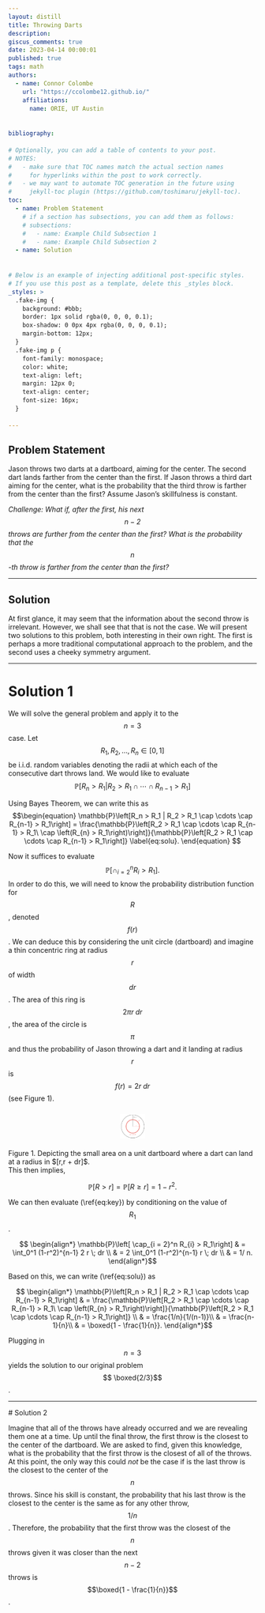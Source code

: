 ```yaml
---
layout: distill
title: Throwing Darts
description: 
giscus_comments: true
date: 2023-04-14 00:00:01
published: true
tags: math 
authors:
  - name: Connor Colombe
    url: "https://ccolombe12.github.io/"
    affiliations:
      name: ORIE, UT Austin
  

bibliography: 

# Optionally, you can add a table of contents to your post.
# NOTES:
#   - make sure that TOC names match the actual section names
#     for hyperlinks within the post to work correctly.
#   - we may want to automate TOC generation in the future using
#     jekyll-toc plugin (https://github.com/toshimaru/jekyll-toc).
toc:
  - name: Problem Statement
    # if a section has subsections, you can add them as follows:
    # subsections:
    #   - name: Example Child Subsection 1
    #   - name: Example Child Subsection 2
  - name: Solution
  

# Below is an example of injecting additional post-specific styles.
# If you use this post as a template, delete this _styles block.
_styles: >
  .fake-img {
    background: #bbb;
    border: 1px solid rgba(0, 0, 0, 0.1);
    box-shadow: 0 0px 4px rgba(0, 0, 0, 0.1);
    margin-bottom: 12px;
  }
  .fake-img p {
    font-family: monospace;
    color: white;
    text-align: left;
    margin: 12px 0;
    text-align: center;
    font-size: 16px;
  }

---
```

## Problem Statement

Jason throws two darts at a dartboard, aiming for the center. The second dart lands farther from the center than the first. If Jason throws a third dart aiming for the center, what is the probability that the third throw is farther from the center than the first? Assume Jason’s skillfulness is constant. 

*Challenge: What if, after the first, his
next $$n − 2$$ throws are further from the center than the first? What is the probability that
the $$n$$-th throw is farther from the center than the first?*
<hr>

## Solution

At first glance, it may seem that the information about the second throw is irrelevant. However, we shall see that that is not the case. We will present two solutions to this problem, both interesting in their own right. The first is perhaps a more traditional computational approach to the problem, and the second uses a cheeky symmetry argument.
<hr>

# Solution 1
We will solve the general problem and apply it to the $$ n = 3 $$ case. Let $$ R_1,R_2,\ldots, R_n \in [0,1]$$ be i.i.d. random variables denoting the radii at which each of the consecutive dart throws land. We would like to evaluate
$$\begin{equation}
  \mathbb{P}\left[R_n > R_1 | R_2 > R_1 \cap \cdots \cap R_{n-1} > R_1\right]
\end{equation} $$

Using Bayes Theorem, we can write this as 
$$\begin{equation}
  \mathbb{P}\left[R_n > R_1 | R_2 > R_1 \cap \cdots \cap R_{n-1} > R_1\right] = \frac{\mathbb{P}\left[R_2 > R_1 \cap \cdots \cap R_{n-1} > R_1\ \cap \left(R_{n} > R_1\right)\right]}{\mathbb{P}\left[R_2 > R_1 \cap \cdots \cap R_{n-1} > R_1\right]} \label{eq:solu}.
\end{equation} $$

Now it suffices to evaluate $$
\begin{equation}  
\mathbb{P}\left[ \cap_{i = 2}^n R_{i} > R_1\right] \label{eq:key}.
\end{equation} $$
In order to do this, we will need to know the probability distribution function for $$R$$, denoted $$f(r)$$. We can deduce this by considering the unit circle (dartboard) and imagine a thin concentric ring at radius $$r$$ of width $$dr$$. The area of this ring is $$2 \pi r \; dr$$, the area of the circle is $$ \pi $$ and thus the probability of Jason throwing a dart and it landing at radius $$r$$ is $$f(r) = 2 r \; dr$$ (see Figure 1).


<h3><figure><center>
  <img height = 50 src="/assets/img/blog_images/2023-04-14-Throwing_Darts/fig_dart_prob.png" class="img-fluid rounded z-depth-1" zoomable=true/>
</center></figure></h3>
<div class="caption">
    Figure 1. Depicting the small area on a unit dartboard where a dart can land at a radius in $[r,r + dr]$.
</div>
This then implies, 

$$
\begin{equation}
  \mathbb{P}\left[R > r\right] = \mathbb{P}\left[R \geq r\right] = 1 - r^2.
\end{equation}$$

We can then evaluate (\ref{eq:key}) by conditioning on the value of $$R_1$$.

$$ \begin{align*}
  \mathbb{P}\left[ \cap_{i = 2}^n R_{i} > R_1\right] & = \int_0^1 (1-r^2)^{n-1} 2 r \; dr \\ 
  & = 2 \int_0^1 (1-r^2)^{n-1} r \; dr  \\
  & = 1/ n.
\end{align*}$$

Based on this, we can write (\ref{eq:solu}) as

$$ \begin{align*}
 \mathbb{P}\left[R_n > R_1 | R_2 > R_1 \cap \cdots \cap R_{n-1} > R_1\right] & = \frac{\mathbb{P}\left[R_2 > R_1 \cap \cdots \cap R_{n-1} > R_1\ \cap \left(R_{n} > R_1\right)\right]}{\mathbb{P}\left[R_2 > R_1 \cap \cdots \cap R_{n-1} > R_1\right]}  \\ 
 & = \frac{1/n}{1/(n-1)}\\ 
 & = \frac{n-1}{n}\\ 
 & = \boxed{1 - \frac{1}{n}}.
\end{align*}$$

Plugging in $$n = 3$$ yields the solution to our original problem $$ \boxed{2/3}$$.
<hr>
# Solution 2

Imagine that all of the throws have already occurred and we are revealing them one at a time. Up until the final throw, the first throw is the closest to the center of the dartboard. We are asked to find, given this knowledge, what is the probability that the first throw is the closest of all of the throws. At this point, the only way this could *not* be the case if is the last throw is the closest to the center of the $$n$$ throws. Since his skill is constant, the probability that his last throw is the closest to the center is the same as for any other throw, $$ 1/n $$. Therefore, the probability that the first throw was the closest of the $$n$$ throws given it was closer than the next $$n-2$$ throws is $$\boxed{1 - \frac{1}{n}}$$.





